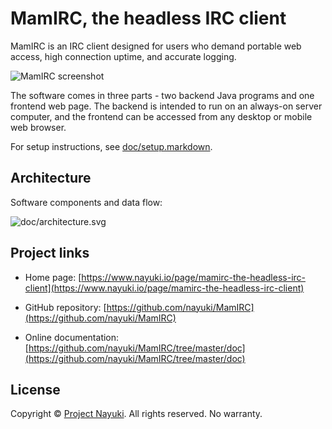 MamIRC, the headless IRC client
===============================

MamIRC is an IRC client designed for users who demand portable web access, high connection uptime, and accurate logging.

![MamIRC screenshot](https://www.nayuki.io/res/mamirc-the-headless-irc-client/mamirc-screenshot.png)

The software comes in three parts - two backend Java programs and one frontend web page. The backend is intended to run on an always-on server computer, and the frontend can be accessed from any desktop or mobile web browser.

For setup instructions, see [doc/setup.markdown](doc/setup.markdown).


Architecture
------------

Software components and data flow:

![doc/architecture.svg](doc/architecture.svg)


Project links
-------------

* Home page: [https://www.nayuki.io/page/mamirc-the-headless-irc-client](https://www.nayuki.io/page/mamirc-the-headless-irc-client)

* GitHub repository: [https://github.com/nayuki/MamIRC](https://github.com/nayuki/MamIRC)

* Online documentation: [https://github.com/nayuki/MamIRC/tree/master/doc](https://github.com/nayuki/MamIRC/tree/master/doc)


License
-------

Copyright © [Project Nayuki](https://www.nayuki.io/). All rights reserved. No warranty.
